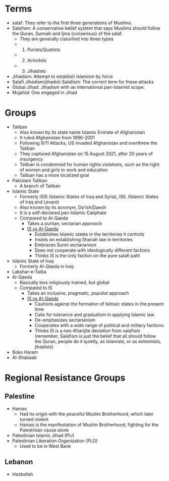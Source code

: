 # Terms
- salaf: They refer to the first three generations of Muslims.
- Salafism: A conservative belief system that says Muslims should follow the Quran, Sunnah and Ijma (consensus) of the salaf.
	- They are generally classified into three types
	- 1. Purists/Quetists
	- 2. Activitsts
	- 3. Jihadists
- Jihadism: Attempt to establish Islamism by force
- Salafi Jihadism/jihadist-Salafism: The correct term for these attacks
- Global Jihad: Jihadism with an international pan-Islamist scope.
- Mujahid: One engaged in Jihad
# Groups
- Taliban
	- Also known by its state name Islamic Emirate of Afghanistan
	- It ruled Afghanistan from 1996-2001
	- Following 9/11 Attacks, US invaded Afghanistan and overthrew the Taliban
	- They captured Afghanistan on 15 August 2021, after 20 years of insurgency
	- Taliban is condemned for human rights violations, such as the right of women and girls to work and education
	- Taliban has a more localized goal
- Pakistani Taliban
	- A branch of Taliban
- Islamic State
	- Formerly ISIS (Islamic States of Iraq and Syria), ISIL (Islamic States of Iraq and Levant)
	- Also known by its acronym, Da'ish/Daesh
	- It is a self-declared pan-Islamic Caliphate
	- Compared to Al-Qaeda
		- Takes a puritan, sectarian approach
		- [IS vs Al-Qaeda](https://ctc.westpoint.edu/the-crisis-within-jihadism-the-islamic-states-puritanism-vs-al-qaidas-populism/)
			- Establishes Islamic states in the territories it controls
			- Insists on establishing Shariah law in territories
			- Embraces Sunni sectarianism
			- Does not cooperate with ideologically different factions
			- Thinks IS is the only faction on the pure salafi path
- Islamic State of Iraq
	- Formerly Al-Qaeda in Iraq
- Lakshar-e-Taiba
- Al-Qaeda
	- Basically less religiously trained, but global
	- Compared to IS
		- Takes an inclusive, pragmatic, populist approach
		- [IS vs Al-Qaeda](https://ctc.westpoint.edu/the-crisis-within-jihadism-the-islamic-states-puritanism-vs-al-qaidas-populism/)
			- Cautions against the formation of Islmaic states in the present time
			- Calls for tolerance and gradualism in applying Islamic law
			- De-emphasizes sectarianism
			- Cooperates with a wide range of political and military factions
			- Thinks IS is a neo-Kharijite deviation from salafism (remember, Salafism is just the belief that all should follow the Quran, people do it quietly, as Islamists, or as extremists, jihadists)
- Boko Haram
- Al-Shabaab

# Regional Resistance Groups
## Palestine
- Hamas
	- Had its origin with the peaceful Muslim Brotherhood, which later turned violent
	- Hamas is the manifestation of Muslim Brotherhood, fighting for the Palestinian cause alone
- Palestinian Islamic Jihad (PIJ)
- Palestinian Liberation Organization (PLO)
	- Used to be in West Bank
## Lebanon
- Hezbollah